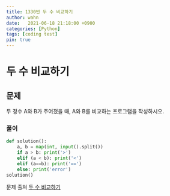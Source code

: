 ```yaml
---
title: 1330번 두 수 비교하기
author: wahn
date:   2021-06-18 21:18:00 +0900
categories: [Python]
tags: [coding test]
pin: true
---
```


# 두 수 비교하기

## 문제

두 정수 A와 B가 주어졌을 때, A와 B를 비교하는 프로그램을 작성하시오.


  
  
### 풀이  
 
```python
def solution():
    a, b = map(int, input().split())
    if a > b: print('>')
    elif (a < b): print('<')
    elif (a==b): print('==')
    else: print('error')
solution()
 ```

  
문제 출처 [두 수 비교하기]  

[두 수 비교하기]: https://www.acmicpc.net/problem/1330
